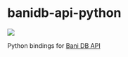 # banidb-api-python

<img src='https://www.banidb.com/wp-content/uploads/2019/05/full-banidb-logo.png' href='https://banidb.com/about-us/'>

Python bindings for [Bani DB API](https://banidb.com/about-us/)
